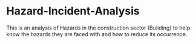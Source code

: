 # Hazard-Incident-Analysis
This is an analysis of Hazards in the construction sector (Building) to help know the hazards they are faced with and how to reduce its occurrence.
